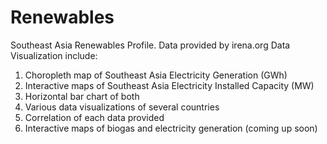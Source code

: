 # Renewables
Southeast Asia Renewables Profile. 
Data provided by irena.org
Data Visualization include: 
  1. Choropleth map of Southeast Asia Electricity Generation (GWh)
  2. Interactive maps of Southeast Asia Electricity Installed Capacity (MW)
  3. Horizontal bar chart of both
  4. Various data visualizations of several countries
  5. Correlation of each data provided
  6. Interactive maps of biogas and electricity generation (coming up soon)
